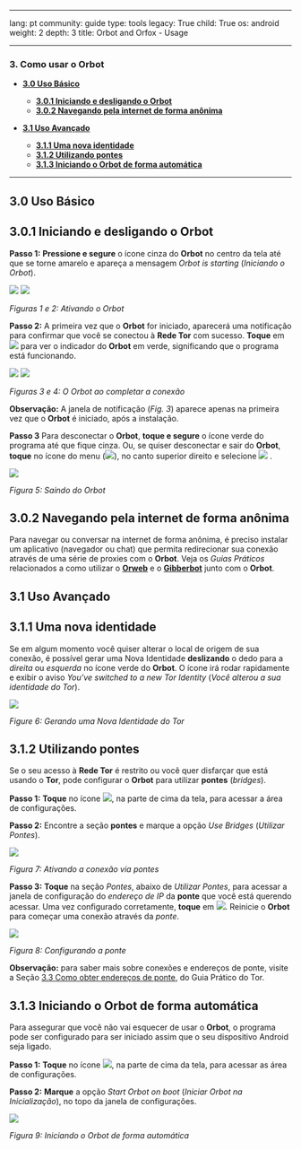 

---

lang: pt
community: guide
type: tools
legacy: True
child: True
os: android
weight: 2
depth: 3
title: Orbot and Orfox - Usage

---

### 3. Como usar o Orbot ###

- [**3.0 Uso Básico**](#3.0)
    - [**3.0.1 Iniciando e desligando o Orbot**](#3.0.1)
    - [**3.0.2 Navegando pela internet de forma anônima**](#3.0.2)

- [**3.1 Uso Avançado**](#3.1)
    - [**3.1.1 Uma nova identidade**](#3.1.1)
    - [**3.1.2 Utilizando pontes**](#3.1.2)
    - [**3.1.3 Iniciando o Orbot de forma automática**](#3.1.3)

---

<a name="3.0"></a>
## 3.0 Uso Básico ##

<a name="3.0.1"></a>
## 3.0.1 Iniciando e desligando o Orbot ##
**Passo 1:** **Pressione e segure** o ícone cinza do **Orbot** no centro da tela até que se torne amarelo e apareça a mensagem *Orbot is starting* (*Iniciando o Orbot*).

![](/sbox/screen/orbot-pt/014.png) ![](/sbox/screen/orbot-pt/015.png) 

*Figuras 1 e 2: Ativando o Orbot*

**Passo 2:** A primeira vez que o **Orbot** for iniciado, aparecerá uma notificação para confirmar que você se conectou à **Rede Tor** com sucesso. **Toque** em ![](/sbox/screen/orbot-pt/016.png) para ver o indicador do **Orbot** em verde, significando que o programa está funcionando.

![](/sbox/screen/orbot-pt/017.png) ![](/sbox/screen/orbot-pt/018.png) 

*Figuras 3 e 4: O Orbot ao completar a conexão*

**Observação:** A janela de notificação (*Fig. 3*) aparece apenas na primeira vez que o **Orbot** é iniciado, após a instalação.

**Passo 3** Para desconectar o **Orbot**, **toque e segure** o ícone verde do programa até que fique cinza. Ou, se quiser desconectar e sair do **Orbot**, **toque** no ícone do menu (![](/sbox/screen/orbot-pt/019.png)), no canto superior direito e selecione ![](/sbox/screen/orbot-pt/020.png) .

![](/sbox/screen/orbot-pt/021.png)

*Figura 5: Saindo do Orbot*


<a name="3.0.2"></a>
## 3.0.2 Navegando pela internet de forma anônima ##
Para navegar ou conversar na internet de forma anônima, é preciso instalar um aplicativo (navegador ou chat) que permita redirecionar sua conexão através de uma série de proxies com o **Orbot**. Veja os *Guias Práticos* relacionados a como utilizar o [**Orweb**](/pt/Orweb_main) e o [**Gibberbot**](/pt/gibberbot_main) junto com o **Orbot**.


<a name="3.1"></a>
## 3.1 Uso Avançado ##

<a name="3.1.1"></a>
## 3.1.1 Uma nova identidade ##
Se em algum momento você quiser alterar o local de origem de sua conexão, é possível gerar uma Nova Identidade **deslizando** o dedo para a *direita* ou *esquerda* no ícone verde do **Orbot**. O ícone irá rodar rapidamente e exibir o aviso *You've switched to a new Tor Identity* (*Você alterou a sua identidade do Tor*).

![](/sbox/screen/orbot-pt/022.png)

*Figure 6: Gerando uma Nova Identidade do Tor*

<a name="3.1.2"></a>
## 3.1.2 Utilizando pontes ##
Se o seu acesso à **Rede Tor** é restrito ou você quer disfarçar que está usando o **Tor**, pode configurar o **Orbot** para utilizar **pontes** (*bridges*).

**Passo 1:** **Toque** no ícone ![](/sbox/screen/orbot-pt/023.png), na parte de cima da tela, para acessar a área de configurações.

**Passo 2:** Encontre a seção **pontes** e marque a opção *Use Bridges* (*Utilizar Pontes*).

![](/sbox/screen/orbot-pt/024.png)

*Figura 7: Ativando a conexão via pontes*

**Passo 3:** **Toque** na seção *Pontes*, abaixo de *Utilizar Pontes*, para acessar a janela de configuração do *endereço de IP* da **ponte** que você está querendo acessar. Uma vez configurado corretamente, **toque** em ![](/sbox/screen/orbot-pt/025.png). Reinicie o **Orbot** para começar uma conexão através da *ponte*.

![](/sbox/screen/orbot-pt/026.png)

*Figura 8: Configurando a ponte*

**Observação:** para saber mais sobre conexões e endereços de ponte, visite a Seção [3.3 Como obter endereços de ponte](/pt/tor_anonymitynetwork#3.3), do Guia Prático do Tor.

<a name="3.1.3"></a>
## 3.1.3 Iniciando o Orbot de forma automática ##
Para assegurar que você não vai esquecer de usar o **Orbot**, o programa pode ser configurado para ser iniciado assim que o seu dispositivo Android seja ligado.

**Passo 1:** **Toque** no ícone ![](/sbox/screen/orbot-pt/023.png), na parte de cima da tela, para acessar as área de configurações.

**Passo 2:** **Marque** a opção *Start Orbot on boot* (*Iniciar Orbot na Inicialização*), no topo da janela de configurações.

![](/sbox/screen/orbot-pt/027.png)

*Figura 9: Iniciando o Orbot de forma automática*

